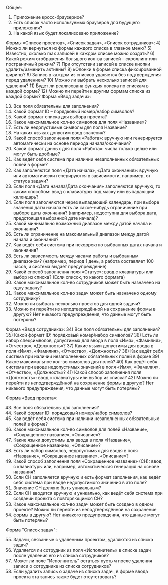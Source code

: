Общее:
1)	Приложение кросс-браузерное?
2)	Есть список часто используемых браузеров для будущего приложения?
3)	На какой язык будет локализовано приложение?

Формы «Список проектов», «Список задач», «Список сотрудников»:
4)	Можно ли вернуться из формы каждого списка в главное меню?
5)	Известно, сколько max записей в каждом списке можно создать?
6)	Какой режим отображения большого кол-ва записей – скроллинг или постраничный режим?
7)	При отсутствии записей в списке кнопки удалить/изменить активны?
8)	кОлонки в форме списка фиксированной ширины?
9)	Запись в каждом из списков удаляется без подтверждения перед удалением?
10)	Можно ли выбрать несколько записей для удаления?
11)	Будет ли реализована функция поиска по спискам в каждой форме?
12)	Можно ли перейти к другим формам списка из каждой формы?
Форма «Ввод задачи»:

13)	Все поля обязательны для заполнения?
14)	Какой формат ID – порядковый номер/набор символов?
15)	Какой формат списка для выбора проекта?
16)	Какое максимальное кол-во символов для поля «Название»?
17)	Есть ли недопустимые символы для поля Название?
18)	На каких языках допустим ввод значения?
19)	Какой способ заполнения поля «Работа»: вручную или генерируется автоматически на основе периода начала/окончания? 
20)	Какой формат данных для поля «Работа»: числа только целые или могут быть дробные?
21)	Как ведёт себя система при наличии незаполненных обязательных полей в форме?
22)	Как заполняются поля «Дата начала», «Дата окончания»: вручную или автоматически генерируются в зависимости, например, от статуса задачи? 
23)	Если поля «Дата начала/Дата окончания» заполняются вручную, то каким способом: ввод с клавиатуры под маску или выпадающий календарь?
24)	Если поля заполняются через выпадающий календарь, при выборе значения даты начала есть ли какое-нибудь ограничение при выборе даты окончания? (например, недоступна для выбора дата, предстоящая выбранной дате начала)?
25)	Какой минимально возможный диапазон между датой начала и окончания?
26)	Есть ли ограничение на максимальный диапазон между датой начала и окончания?
27)	Как ведёт себя система при некорректно выбранных датах начала и окончания?
28)	Есть ли зависимость между часами работы и выбранным диапазоном? (например, период 1 день, а работа составляет 100 часов, и система выдаёт предупреждение)
29)	Какой способ заполнения поля «Статус»: ввод с клавиатуры или выбор из списка? (Если список, то какого формата)
30)	Какое максимальное кол-во сотрудников может быть назначено на одну задачу? 
31)	Какое максимальное кол-во задач может быть назначено одному сотруднику? 
32)	Можно ли выбрать несколько проектов для одной задачи?
33)	Можно ли перейти из неподтверждённой на сохранение формы в другую? Нет никакого предупреждения, что данные могут быть потеряны?

Форма «Ввод сотрудника»:
34)	Все поля обязательны для заполнения?
35)	Какой формат ID: порядковый номер/набор символов?
36)	Есть ли набор спецсимволов, допустимых для ввода в поля «Имя», «Фамилия», «Отчество», «Должность»? 
37)	Какие языки допустимы для ввода в поля «Имя», «Фамилия», «Отчество», «Должность»?
38)	Как ведёт себя система при наличии незаполненных обязательных полей в форме
39)	Какое максимальное кол-во символов для полей?
40)	Как ведёт себя система при вводе недопустимых значений в поля «Имя», «Фамилия», «Отчество», «Должность»?
41)	Какой способ заполнения поля «Должность»: ввод с клавиатуры или выбор из списка? 
42)	Можно ли перейти из неподтверждённой на сохранение формы в другую? Нет никакого предупреждения, что данные могут быть потеряны?

Форма «Ввод проекта»:

43)	Все поля обязательны для заполнения?
44)	Какой формат ID: порядковый номер/набор символов?
45)	Как ведёт себя система при наличии незаполненных обязательных полей в форме?
46)	Какое максимальное кол-во символов для полей «Название», «Сокращенное название», «Описание»?
47)	Какие языки допустимы для ввода в поля «Название», «Сокращенное название», «Описание»?
48)	Есть ли набор символов, недопустимых для вводя в поля «Название», «Сокращенное название», «Описание»?
49)	Какой способ заполнения поля «Сокращенное название» (СН): ввод с клавиатуры или, например, автоматическая генерация на основе названия? 
50)	Если СН заполняется вручную и есть формат заполнения, как ведёт себя система при вводе недопустимого значения в это поле?
51)	Значение СН должно быть уникальным? 
52)	Если СН вводится вручную и уникально, как ведёт себя система при создании проекта с повторяющимся СН?
53)	Какое максимальное кол-во задач может быть создано в одном проекте? Можно ли перейти из неподтверждённой на сохранение 
54)	формы в другую? Нет никакого предупреждения, что данные могут быть потеряны?

Форма "Список задач":

55)	Задачи, связанные с удалённым проектом, удаляются из списка задач?
56)	Удаляется ли сотрудник из поля «Исполнитель» в списке задач после удаления его из списка сотрудников?
57)	Может ли поле "Исполнитель" остаться пустым после удаления записи о сотруднике из списка сотрудников?
58)	Если удалить запись о задаче из списка задач, в форме ввода проекта эта запись также будет отсутствовать?

